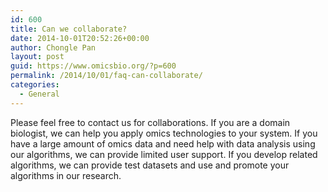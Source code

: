 ```yaml
---
id: 600
title: Can we collaborate?
date: 2014-10-01T20:52:26+00:00
author: Chongle Pan
layout: post
guid: https://www.omicsbio.org/?p=600
permalink: /2014/10/01/faq-can-collaborate/
categories:
  - General
---
```

Please feel free to contact us for collaborations. If you are a domain biologist, we can help you apply omics technologies to your system. If you have a large amount of omics data and need help with data analysis using our algorithms, we can provide limited user support. If you develop related algorithms, we can provide test datasets and use and promote your algorithms in our research.